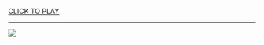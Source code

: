
<a href="https://premium76.site?title=unblocked_games_76_google_sites&ref=13M">CLICK TO PLAY</a></h3>
<hr>

<a href="https://premium76.site?title=unblocked_games_76_google_sites&ref=13M"><img src="https://clearcache.store/games.png"></a>


